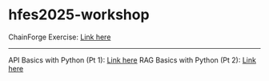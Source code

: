 # hfes2025-workshop

ChainForge Exercise: [Link here](https://chainforge.ai/play/?f=3dw2h6x2ydq80)

------
API Basics with Python (Pt 1): [Link here](https://colab.research.google.com/drive/15R-hkuZQtyla96ZuuMvOWrjNND9ASDoO?usp=sharing)
RAG Basics with Python (Pt 2): [Link here](https://colab.research.google.com/drive/1yca6WHGDih-diuSzVirehRrZMqgNnvj9?usp=sharing)
